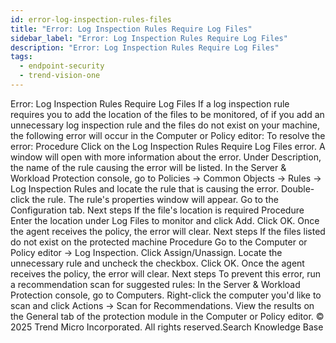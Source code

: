 ```yaml
---
id: error-log-inspection-rules-files
title: "Error: Log Inspection Rules Require Log Files"
sidebar_label: "Error: Log Inspection Rules Require Log Files"
description: "Error: Log Inspection Rules Require Log Files"
tags:
  - endpoint-security
  - trend-vision-one
---
```


 Error: Log Inspection Rules Require Log Files If a log inspection rule requires you to add the location of the files to be monitored, of if you add an unnecessary log inspection rule and the files do not exist on your machine, the following error will occur in the Computer or Policy editor: To resolve the error: Procedure Click on the Log Inspection Rules Require Log Files error. A window will open with more information about the error. Under Description, the name of the rule causing the error will be listed. In the Server & Workload Protection console, go to Policies → Common Objects → Rules → Log Inspection Rules and locate the rule that is causing the error. Double-click the rule. The rule's properties window will appear. Go to the Configuration tab. Next steps If the file's location is required Procedure Enter the location under Log Files to monitor and click Add. Click OK. Once the agent receives the policy, the error will clear. Next steps If the files listed do not exist on the protected machine Procedure Go to the Computer or Policy editor → Log Inspection. Click Assign/Unassign. Locate the unnecessary rule and uncheck the checkbox. Click OK. Once the agent receives the policy, the error will clear. Next steps To prevent this error, run a recommendation scan for suggested rules: In the Server & Workload Protection console, go to Computers. Right-click the computer you'd like to scan and click Actions → Scan for Recommendations. View the results on the General tab of the protection module in the Computer or Policy editor. © 2025 Trend Micro Incorporated. All rights reserved.Search Knowledge Base